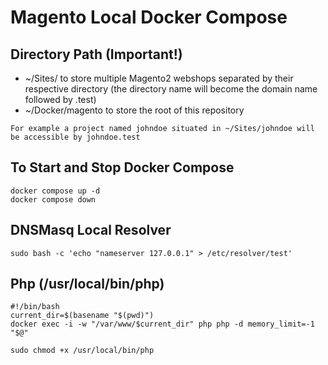 # Magento Local Docker Compose

## Directory Path (Important!)
- ~/Sites/ to store multiple Magento2 webshops separated by their respective directory (the directory name will become the domain name followed by .test)
- ~/Docker/magento to store the root of this repository
```
For example a project named johndoe situated in ~/Sites/johndoe will be accessible by johndoe.test
```

## To Start and Stop Docker Compose
```
docker compose up -d
docker compose down
```

## DNSMasq Local Resolver
```
sudo bash -c 'echo "nameserver 127.0.0.1" > /etc/resolver/test'
```

## Php (/usr/local/bin/php)
```
#!/bin/bash
current_dir=$(basename "$(pwd)")
docker exec -i -w "/var/www/$current_dir" php php -d memory_limit=-1 "$@"
```
```
sudo chmod +x /usr/local/bin/php
```